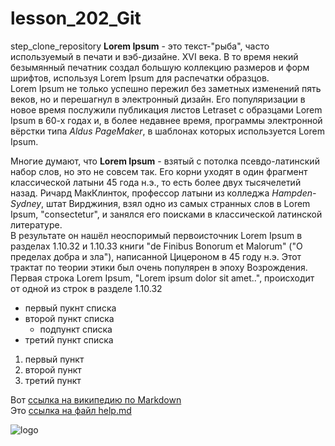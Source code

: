 # lesson_202_Git
 step_clone_repository
**Lorem Ipsum** - это текст-"рыба", часто используемый в печати и вэб-дизайне. 
XVI века. В то время некий безымянный печатник создал большую коллекцию размеров 
 и форм шрифтов, используя Lorem Ipsum для распечатки образцов. <br/>Lorem Ipsum 
 не только успешно пережил без заметных изменений пять веков, но и перешагнул 
 в электронный дизайн. Его популяризации в новое время послужили публикация 
 листов Letraset с образцами Lorem Ipsum в 60-х годах и, в более недавнее 
 время, программы электронной вёрстки типа _Aldus PageMaker_, в шаблонах 
 которых используется Lorem Ipsum.

Многие думают, что **Lorem Ipsum** - взятый с потолка псевдо-латинский набор слов, 
но это не совсем так. Его корни уходят в один фрагмент классической латыни 
45 года н.э., то есть более двух тысячелетий назад. Ричард МакКлинток, 
профессор латыни из колледжа _Hampden-Sydney_, штат Вирджиния, взял одно из 
самых странных слов в Lorem Ipsum, "consectetur", и занялся его поисками в 
классической латинской литературе.<br/> В результате он нашёл неоспоримый 
первоисточник Lorem Ipsum в разделах 1.10.32 и 1.10.33 книги "de 
Finibus Bonorum et Malorum" ("О пределах добра и зла"), написанной Цицероном 
в 45 году н.э. Этот трактат по теории этики был очень популярен в эпоху 
Возрождения. Первая строка Lorem Ipsum, "Lorem ipsum dolor sit amet..", 
происходит от одной из строк в разделе 1.10.32

- первый пукнт списка
- второй пункт списка
   - подпункт списка
- третий пункт списка
1. первый пункт
2. второй пункт
3. третий пункт

Вот [ссылка на википедию по Markdown](https://ru.wikipedia.org/wiki/Markdown)<br/>
Это [ссылка на файл help.md](HELP.md)

![logo](https://upload.wikimedia.org/wikipedia/commons/thumb/4/48/Markdown-mark.svg/1920px-Markdown-mark.svg.png)
